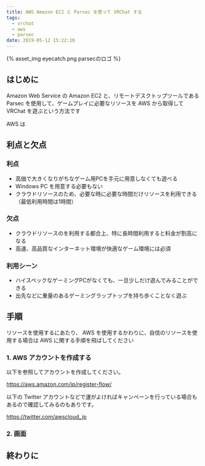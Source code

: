 ```yaml
---
title: AWS Amazon EC2 と Parsec を使って VRChat する
tags:
  - vrchat
  - aws
  - parsec
date: 2019-05-12 15:22:18
---
```


{% asset_img eyecatch.png parsecのロゴ %}

## はじめに

Amazon Web Service の Amazon EC2 と、リモートデスクトップツールである Parsec を使用して、ゲームプレイに必要なリソースを AWS から取得して VRChat を遊ぶという方法です

AWS は
<!-- toc -->

## 利点と欠点

### 利点

* 高価で大きくなりがちなゲーム用PCを手元に用意しなくても遊べる
* Windows PC を用意する必要もない
* クラウドリソースのため、必要な時に必要な時間だけリソースを利用できる（最低利用時間は1時間）

### 欠点

* クラウドリソースのを利用する都合上、特に長時間利用すると料金が割高になる
* 高速、高品質なインターネット環境が快適なゲーム環境には必須

### 利用シーン

* ハイスペックなゲーミングPCがなくても、一旦少しだけ遊んでみることができる
* 出先などに重量のあるゲーミングラップトップを持ち歩くことなく遊ぶ

## 手順

リソースを使用するにあたり、 AWS を使用するかわりに、自信のリソースを使用する場合は AWS に関する手順を飛ばしてください

### 1. AWS アカウントを作成する

以下を参照してアカウントを作成してください。

https://aws.amazon.com/jp/register-flow/

以下の Twitter アカウントなどで運がよければキャンペーンを行っている場合もあるので確認してみるのもありです。

https://twitter.com/awscloud_jp

### 2. 画面



## 終わりに

